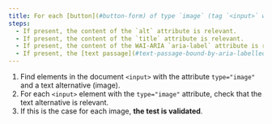 ```yaml
---
title: For each [button](#button-form) of type `image` (tag `<input>` with the attribute `type="image"`), having a [text alternative](#alternative-text-image), is this alternative relevant (excluding special cases) ?
steps:
  - If present, the content of the `alt` attribute is relevant.
  - If present, the content of the `title` attribute is relevant.
  - If present, the content of the WAI-ARIA `aria-label` attribute is relevant.
  - If present, the [text passage](#text-passage-bound-by-aria-labelledby-or-aria-describedby) associated via the `aria-labelledby` WAI-ARIA attribute is relevant.
---
```


1. Find elements in the document `<input>` with the attribute `type="image"` and a text alternative (image).
2. For each `<input>` element with the `type="image"` attribute, check that the text alternative is relevant.
3. If this is the case for each image, **the test is validated**.
